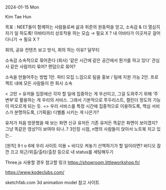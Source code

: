 2024-01-15 Mon
 
 Kim Tae Hun



목표 : NEET들이 함께하는 사람들로써 삶과 취준의 원동력을 얻고, 소속감 & 더 열심히 자기 일 하도록!
아바타끼리 상호작용 하는 모습 → 필요 X ?
내 아바타가 이곳저곳 걸어다니기 → 필요 X ?

회의, 공유
컨텐츠 보고 방식, 회의 하는 이유?
달무티

소속감
소속적으로 묶어준다 (회사)
‘같은 시간에 같은 공간에서 뭔가를 하고 있다’
관심사 같은 사람끼리 묶어? 랜덤으로 묶어?

소속을 만들어주는 방법
1안.   파티 모집 느낌으로 팀을 홍보 / 팀에 지원 가능
2안.   프로젝트 내에 모든 사람들이 한 회사 소속

< 고민 >
유저들 입장에선 각자 할 일에 집중하는 게 우선이고, 그걸 도와주기 위해 ‘주변부’로 활용하는 게 우리의 서비스. 그래서 기본적으로 투두리스트, 캘린더 정도의 기능이 떠오르게 되는 듯. => 우리 서비스를 특정 시간에 집중적으로 이용하도록, 핵심 서비스가 분명하도록, (기획을) 디벨롭 시키는 게 나은가?

유저가 처음 방문했을 때 보는 화면
신규 유저든 기존 유저든 똑같은 화면이 보이겠지?
그냥 똑같은 영상?이 보여야 되나..?
3인칭 시점, n명의 사람들이 앉아서 노트북 치고 있는..

[원칙] 9 t o 6에 우리 사이트 이용 = 비디오 켜놓기
산책하기가 할 일이라면?
비디오 잠깐 끄고
외근/외출/출타/출장 등으로 내 status를 세팅해두기



Three.js 사용할 경우 참고할 링크
https://showroom.littleworkshop.fr/

https://www.kodeclubs.com/


sketchfab.com
3d animation model 참고 사이트